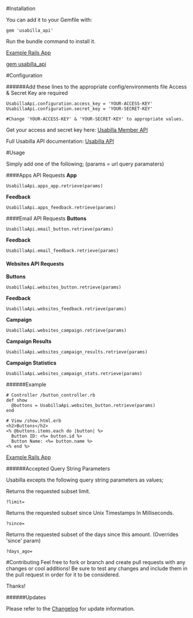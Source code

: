 #Installation

You can add it to your Gemfile with:
```
gem 'usabilla_api'
```
Run the bundle command to install it.

[Example Rails App](https://github.com/JMolinaro/usabilla_api_example)

[gem usabilla_api](https://rubygems.org/gems/usabilla_api/)

#Configuration

######Add these lines to the appropriate config/environments file
Access & Secret Key are required
```
UsabillaApi.configuration.access_key = 'YOUR-ACCESS-KEY'
UsabillaApi.configuration.secret_key = 'YOUR-SECRET-KEY'

#Change 'YOUR-ACCESS-KEY' & 'YOUR-SECRET-KEY' to appropriate values.
```
Get your access and secret key here: [Usabilla Member API](https://usabilla.com/member/api)

Full Usabilla API documentation: [Usabilla API](https://usabilla.com/api)

#Usage

Simply add one of the following;
(params = url query paramaters)

####Apps API Requests
**App**
```
UsabillaApi.apps_app.retrieve(params)
```
**Feedback**
```
UsabillaApi.apps_feedback.retrieve(params)
```

####Email API Requests
**Buttons**
```
UsabillaApi.email_button.retrieve(params)
```
**Feedback**
```
UsabillaApi.email_feedback.retrieve(params)
```

#### Websites API Requests
**Buttons**
```
UsabillaApi.websites_button.retrieve(params)
```
**Feedback**
```
UsabillaApi.websites_feedback.retrieve(params)
```
**Campaign**
```
UsabillaApi.websites_campaign.retrieve(params)
```
**Campaign Results**
```
UsabillaApi.websites_campaign_results.retrieve(params)
```
**Campaign Statistics**
```
UsabillaApi.websites_campaign_stats.retrieve(params)
```

######Example
```
# Controller /button_controller.rb
def show
  @buttons = UsabillaApi.websites_button.retrieve(params)
end
```
```
# View /show.html.erb
<h2>Buttons</h2>
<% @buttons.items.each do |button| %>
  Button ID: <%= button.id %>
  Button Name: <%= button.name %>
<% end %>
```
[Example Rails App](https://github.com/JMolinaro/usabilla_api_example)

######Accepted Query String Parameters

Usabilla excepts the following query string parameters as values;

Returns the requested subset limit.
```
?limit=
```
Returns the requested subset since Unix Timestamps In Milliseconds.
```
?since= 
```
Returns the requested subset of the days since this amount. (Overrides 'since' param)
```
?days_ago= 
```

#Contributing
Feel free to fork or branch and create pull requests with any changes or cool additions!
Be sure to test any changes and include them in the pull request in order for it to be considered.

Thanks!


######Updates

Please refer to the [Changelog](https://github.com/JMolinaro/usabilla_api/blob/master/CHANGELOG.md) for update information.
